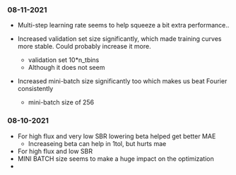 
### 08-11-2021

* Multi-step learning rate seems to help squeeze a bit extra performance..

* Increased validation set size significantly, which made training curves more stable. Could probably increase it more.
  * validation set 10*n_tbins
  * Although it does not seem
* Increased mini-batch size significantly too which makes us beat Fourier consistently
  * mini-batch size of 256

### 08-10-2021

* For high flux and very low SBR lowering beta helped get better MAE
  * Increaseing beta can help in 1tol, but hurts mae
* For high flux and low SBR
* MINI BATCH size seems to make a huge impact on the optimization
* 